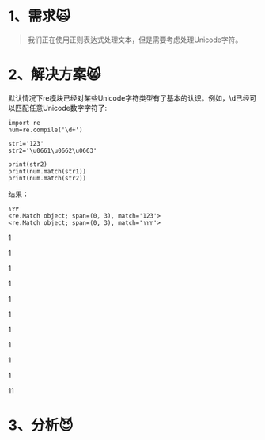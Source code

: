 # 1、需求🙀

> 我们正在使用正则表达式处理文本，但是需要考虑处理Unicode字符。

# 2、解决方案😸

默认情况下re模块已经对某些Unicode字符类型有了基本的认识。例如，\d已经可以匹配任意Unicode数字字符了:

```
import re
num=re.compile('\d+')

str1='123'
str2='\u0661\u0662\u0663'

print(str2)
print(num.match(str1))
print(num.match(str2))
```

结果：

```
١٢٣
<re.Match object; span=(0, 3), match='123'>
<re.Match object; span=(0, 3), match='١٢٣'>
```

1

1

1

1

1

1

1

1

1

1

11

# 3、分析😈



